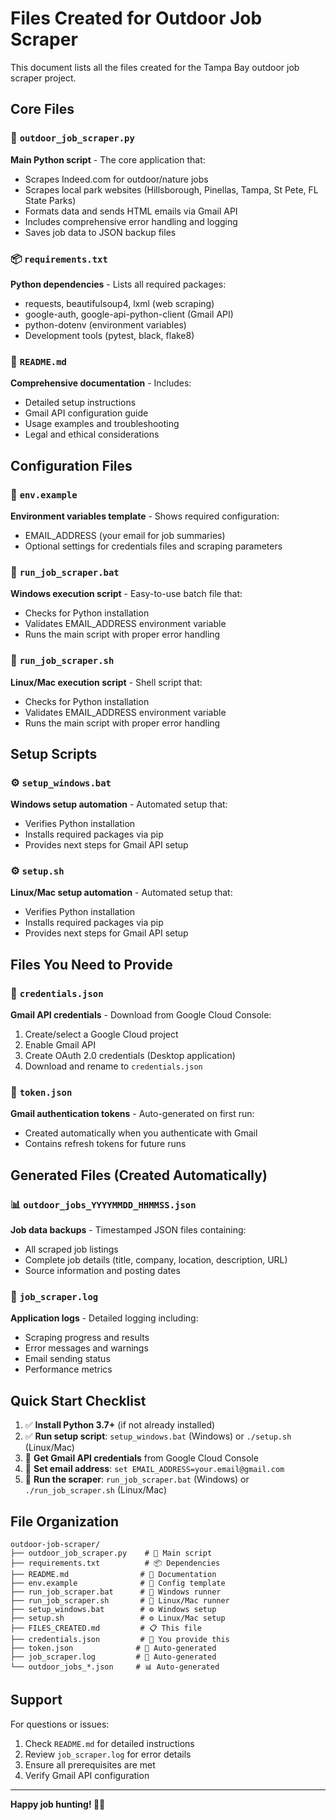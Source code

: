 # Files Created for Outdoor Job Scraper

This document lists all the files created for the Tampa Bay outdoor job scraper project.

## Core Files

### 🐍 `outdoor_job_scraper.py`
**Main Python script** - The core application that:
- Scrapes Indeed.com for outdoor/nature jobs
- Scrapes local park websites (Hillsborough, Pinellas, Tampa, St Pete, FL State Parks)
- Formats data and sends HTML emails via Gmail API
- Includes comprehensive error handling and logging
- Saves job data to JSON backup files

### 📦 `requirements.txt`
**Python dependencies** - Lists all required packages:
- requests, beautifulsoup4, lxml (web scraping)
- google-auth, google-api-python-client (Gmail API)
- python-dotenv (environment variables)
- Development tools (pytest, black, flake8)

### 📖 `README.md`
**Comprehensive documentation** - Includes:
- Detailed setup instructions
- Gmail API configuration guide
- Usage examples and troubleshooting
- Legal and ethical considerations

## Configuration Files

### 🔧 `env.example`
**Environment variables template** - Shows required configuration:
- EMAIL_ADDRESS (your email for job summaries)
- Optional settings for credentials files and scraping parameters

### 🏃 `run_job_scraper.bat`
**Windows execution script** - Easy-to-use batch file that:
- Checks for Python installation
- Validates EMAIL_ADDRESS environment variable
- Runs the main script with proper error handling

### 🏃 `run_job_scraper.sh`
**Linux/Mac execution script** - Shell script that:
- Checks for Python installation
- Validates EMAIL_ADDRESS environment variable
- Runs the main script with proper error handling

## Setup Scripts

### ⚙️ `setup_windows.bat`
**Windows setup automation** - Automated setup that:
- Verifies Python installation
- Installs required packages via pip
- Provides next steps for Gmail API setup

### ⚙️ `setup.sh`
**Linux/Mac setup automation** - Automated setup that:
- Verifies Python installation
- Installs required packages via pip
- Provides next steps for Gmail API setup

## Files You Need to Provide

### 🔑 `credentials.json`
**Gmail API credentials** - Download from Google Cloud Console:
1. Create/select a Google Cloud project
2. Enable Gmail API
3. Create OAuth 2.0 credentials (Desktop application)
4. Download and rename to `credentials.json`

### 🔐 `token.json`
**Gmail authentication tokens** - Auto-generated on first run:
- Created automatically when you authenticate with Gmail
- Contains refresh tokens for future runs

## Generated Files (Created Automatically)

### 📊 `outdoor_jobs_YYYYMMDD_HHMMSS.json`
**Job data backups** - Timestamped JSON files containing:
- All scraped job listings
- Complete job details (title, company, location, description, URL)
- Source information and posting dates

### 📝 `job_scraper.log`
**Application logs** - Detailed logging including:
- Scraping progress and results
- Error messages and warnings
- Email sending status
- Performance metrics

## Quick Start Checklist

1. ✅ **Install Python 3.7+** (if not already installed)
2. ✅ **Run setup script**: `setup_windows.bat` (Windows) or `./setup.sh` (Linux/Mac)
3. 🔑 **Get Gmail API credentials** from Google Cloud Console
4. 📧 **Set email address**: `set EMAIL_ADDRESS=your.email@gmail.com`
5. 🚀 **Run the scraper**: `run_job_scraper.bat` (Windows) or `./run_job_scraper.sh` (Linux/Mac)

## File Organization

```
outdoor-job-scraper/
├── outdoor_job_scraper.py    # 🐍 Main script
├── requirements.txt          # 📦 Dependencies
├── README.md                # 📖 Documentation
├── env.example              # 🔧 Config template
├── run_job_scraper.bat      # 🏃 Windows runner
├── run_job_scraper.sh       # 🏃 Linux/Mac runner
├── setup_windows.bat        # ⚙️ Windows setup
├── setup.sh                 # ⚙️ Linux/Mac setup
├── FILES_CREATED.md         # 📋 This file
├── credentials.json         # 🔑 You provide this
├── token.json              # 🔐 Auto-generated
├── job_scraper.log         # 📝 Auto-generated
└── outdoor_jobs_*.json     # 📊 Auto-generated
```

## Support

For questions or issues:
1. Check `README.md` for detailed instructions
2. Review `job_scraper.log` for error details
3. Ensure all prerequisites are met
4. Verify Gmail API configuration

---

**Happy job hunting! 🌲🌿**
